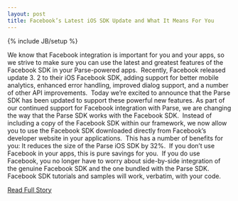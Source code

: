 ```yaml
---
layout: post
title: Facebook’s Latest iOS SDK Update and What It Means For You
---
```

{% include JB/setup %}<p>  We know that Facebook integration is important for you and your apps, so we strive to make sure you can use the latest and greatest features of the Facebook SDK in your Parse-powered apps.   Recently, Facebook released update 3.  2 to their iOS Facebook SDK, adding support for better mobile analytics, enhanced error handling, improved dialog support, and a number of other API improvements.   Today we’re excited to announce that the Parse SDK has been updated to support these powerful new features.  As part of our continued support for Facebook integration with Parse, we are changing the way that the Parse SDK works with the Facebook SDK.   Instead of including a copy of the Facebook SDK within our framework, we now allow you to use the Facebook SDK downloaded directly from Facebook’s developer website in your applications.   This has a number of benefits for you:
 It reduces the size of the Parse iOS SDK by 32%.   If you don’t use Facebook in your apps, this is pure savings for you.   If you do use Facebook, you no longer have to worry about side-by-side integration of the genuine Facebook SDK and the one bundled with the Parse SDK.  Facebook SDK tutorials and samples will work, verbatim, with your code.<br />
<p><a href="http://blog.parse.com/2013/03/11/facebooks-latest-ios-sdk-update-and-what-it-means-for-you/">Read Full Story</a></p>
